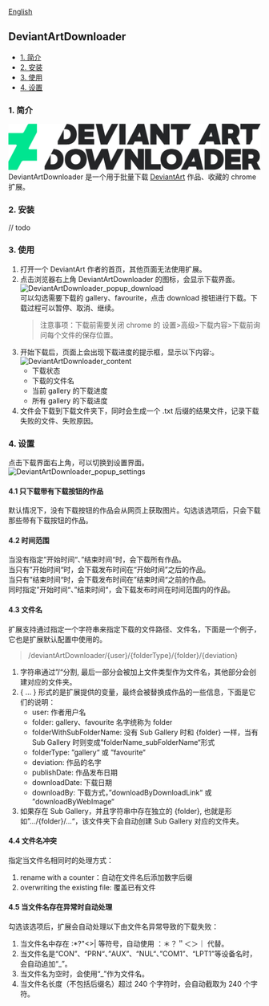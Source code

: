[English](https://github.com/OvO7000/DeviantArtDownloader/blob/dev/README-EN.md)

## DeviantArtDownloader
  - [1. 简介](#1-简介)
  - [2. 安装](#2-安装)
  - [3. 使用](#3-使用)
  - [4. 设置](#4-设置)
  
### 1. 简介
![DeviantArtDownloader logo](https://github.com/OvO7000/DeviantArtDownloader/blob/dev/src/common/images/DeviantArtDownloaderLogo.png)
DeviantArtDownloader 是一个用于批量下载 [DeviantArt](https://www.deviantart.com/) 作品、收藏的 chrome 扩展。
### 2. 安装
// todo
### 3. 使用
1. 打开一个 DeviantArt 作者的首页，其他页面无法使用扩展。
2. 点击浏览器右上角 DeviantArtDownloader 的图标，会显示下载界面。  
![DeviantArtDownloader_popup_download](https://github.com/OvO7000/images/blob/master/%E5%BC%80%E5%8F%91/DeviationArt%20Downloader/DeviantArtDownloader_popup_download.png)  
    可以勾选需要下载的 gallery、favourite，点击 download 按钮进行下载。下载过程可以暂停、取消、继续。  
    > 注意事项：下载前需要关闭 chrome 的 设置>高级>下载内容>下载前询问每个文件的保存位置。
3. 开始下载后，页面上会出现下载进度的提示框，显示以下内容:。  
![DeviantArtDownloader_content](https://github.com/OvO7000/images/blob/master/%E5%BC%80%E5%8F%91/DeviationArt%20Downloader/DeviantArtDownloader_content.png)  
    * 下载状态
    * 下载的文件名
    * 当前 gallery 的下载进度
    * 所有 gallery 的下载进度
4. 文件会下载到下载文件夹下，同时会生成一个 .txt 后缀的结果文件，记录下载失败的文件、失败原因。
### 4. 设置  
点击下载界面右上角，可以切换到设置界面。  
![DeviantArtDownloader_popup_settings](https://github.com/OvO7000/images/blob/master/%E5%BC%80%E5%8F%91/DeviationArt%20Downloader/DeviantArtDownloader_popup_settings.png)
#### 4.1 只下载带有下载按钮的作品
默认情况下，没有下载按钮的作品会从网页上获取图片。勾选该选项后，只会下载那些带有下载按钮的作品。
#### 4.2 时间范围

当没有指定”开始时间“、”结束时间“时，会下载所有作品。  
当只有”开始时间“时，会下载发布时间在“开始时间”之后的作品。  
当只有”结束时间“时，会下载发布时间在”结束时间“之前的作品。  
同时指定”开始时间“、”结束时间“，会下载发布时间在时间范围内的作品。
#### 4.3 文件名
扩展支持通过指定一个字符串来指定下载的文件路径、文件名，下面是一个例子，它也是扩展默认配置中使用的。
> /deviantArtDownloader/{user}/{folderType}/{folder}/{deviation}  

1. 字符串通过”/“分割, 最后一部分会被加上文件类型作为文件名，其他部分会创建对应的文件夹。
2. { ... } 形式的是扩展提供的变量，最终会被替换成作品的一些信息，下面是它们的说明：
    * user: 作者用户名
    * folder: gallery、favourite 名字统称为 folder
    * folderWithSubFolderName: 没有 Sub Gallery 时和 {folder} 一样，当有Sub Gallery 时则变成”folderName_subFolderName“形式
    * folderType: ”gallery“ 或 ”favourite“
    * deviation: 作品的名字
    * publishDate: 作品发布日期
    * downloadDate: 下载日期
    * downloadBy: 下载方式，”downloadByDownloadLink“ 或 ”downloadByWebImage“
3. 如果存在 Sub Gallery，并且字符串中存在独立的 {folder}, 也就是形如”.../{folder}/...“，该文件夹下会自动创建 Sub Gallery 对应的文件夹。 

#### 4.4 文件名冲突
指定当文件名相同时的处理方式：
1. rename with a counter：自动在文件名后添加数字后缀
2. overwriting the existing file: 覆盖已有文件

#### 4.5 当文件名存在异常时自动处理
勾选该选项后，扩展会自动处理以下由文件名异常导致的下载失败：
1. 当文件名中存在 :*?"<>| 等符号，自动使用 ：＊？＂＜＞｜ 代替。
2. 当文件名是“CON”、“PRN“、”AUX”、“NUL“、”COM1”、“LPT1”等设备名时，会自动追加“_”。
3. 当文件名为空时，会使用“_”作为文件名。
4. 当文件名长度（不包括后缀名）超过 240 个字符时，会自动截取为 240 个字符。
